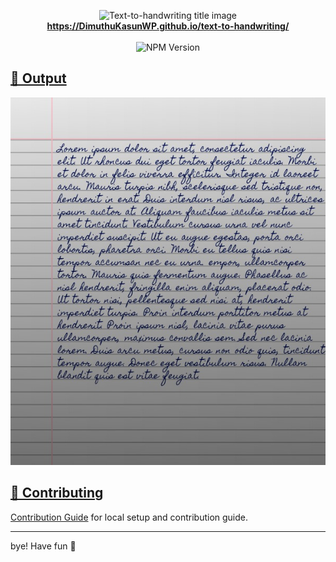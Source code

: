 <p align="center">
<img alt="Text-to-handwriting title image" src="https://res.cloudinary.com/saurabhdaware/image/upload/w_400/v1586015094/saurabh2019/text-to-handwriting-title.png" /> 
<br/><b><a href="https://DimuthuKasunWP.github.io/handwriting-from-text/">https://DimuthuKasunWP.github.io/text-to-handwriting/</a></b><br/><br/><img alt="NPM Version" src="https://img.shields.io/github/package-json/v/DimuthuKasunWP/text-to-handwriting?style=flat-square" /> <a href="#contributing">


</p>

## 🌠 Output
![Sample image of output](sample.jpeg)



## 🤗 Contributing

 [Contribution Guide](CONTRIBUTING.md) for local setup and contribution guide.


---


bye!
Have fun 🦄
